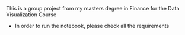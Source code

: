 This is a group project from my masters degree in Finance
for the Data Visualization Course

- In order to run the notebook, please check all the requirements

